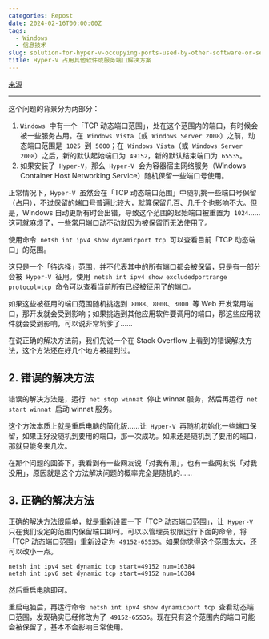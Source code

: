 ```yaml
---
categories: Repost
date: 2024-02-16T00:00:00Z
tags:
  - Windows
  - 信息技术
slug: solution-for-hyper-v-occupying-ports-used-by-other-software-or-services
title: Hyper-V 占用其他软件或服务端口解决方案
---
```


[来源](https://blog.csdn.net/ning521513/article/details/123524763)

---

这个问题的背景分为两部分：

1. `Windows`  中有一个「TCP 动态端口范围」，处在这个范围内的端口，有时候会被一些服务占用。在  `Windows Vista`（或  `Windows Server 2008`）之前，动态端口范围是  `1025`  到  `5000`；在  `Windows Vista`（或  `Windows Server 2008`）之后，新的默认起始端口为  `49152`，新的默认结束端口为  `65535`。
2. 如果安装了  `Hyper-V`，那么  `Hyper-V`  会为容器宿主网络服务（Windows Container Host Networking Service）随机保留一些端口号使用。

正常情况下，`Hyper-V`  虽然会在「TCP 动态端口范围」中随机挑一些端口号保留（占用），不过保留的端口号普遍比较大，就算保留几百、几千个也影响不大。但是，Windows 自动更新有时会出错，导致这个范围的起始端口被重置为  `1024`……这可就麻烦了，一些常用端口动不动就因为被保留而无法使用了。

使用命令  `netsh int ipv4 show dynamicport tcp`  可以查看目前「TCP 动态端口」的范围。

这只是一个「待选择」范围，并不代表其中的所有端口都会被保留，只是有一部分会被  `Hyper-V`  征用。使用  `netsh int ipv4 show excludedportrange protocol=tcp`  命令可以查看当前所有已经被征用了的端口。

如果这些被征用的端口范围随机挑选到  `8088`、`8000`、`3000`  等 Web 开发常用端口，那开发就会受到影响；如果挑选到其他应用软件要调用的端口，那这些应用软件就会受到影响，可以说非常坑爹了……

在说正确的解决方法前，我们先说一个在 Stack Overflow 上看到的错误解决方法，这个方法还在好几个地方被提到过。

## 2. 错误的解决方法

错误的解决方法是，运行  `net stop winnat`  停止 winnat 服务，然后再运行  `net start winnat`  启动 winnat 服务。

这个方法本质上就是重启电脑的简化版……让  `Hyper-V`  再随机初始化一些端口保留，如果正好没随机到要用的端口，那一次成功。如果还是随机到了要用的端口，那就只能多来几次。

在那个问题的回答下，我看到有一些网友说「对我有用」，也有一些网友说「对我没用」，原因就是这个方法解决问题的概率完全是随机的……

## [](https://example.com)[](https://example.com)3. 正确的解决方法

正确的解决方法很简单，就是重新设置一下「TCP 动态端口范围」，让  `Hyper-V`  只在我们设定的范围内保留端口即可。可以以管理员权限运行下面的命令，将「TCP 动态端口范围」重新设定为  `49152-65535`。如果你觉得这个范围太大，还可以改小一点。

```cmd
netsh int ipv4 set dynamic tcp start=49152 num=16384
netsh int ipv6 set dynamic tcp start=49152 num=16384
```

然后重启电脑即可。

重启电脑后，再运行命令  `netsh int ipv4 show dynamicport tcp`  查看动态端口范围，发现确实已经修改为了  `49152-65535`。现在只有这个范围内的端口可能会被保留了，基本不会影响日常使用。
